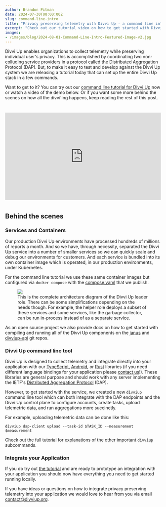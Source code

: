 ```yaml
---
author: Brandon Pitman
date: 2024-07-30T00:00:00Z
slug: command-line-intro
title: "Privacy preserving telemetry with Divvi Up - a command line introduction"
excerpt: "Check out our tutorial video on how to get started with Divvi Up in five minutes."
images:
- /images/blog/2024-08-01-Command-Line-Intro-Featured-Image-v2.jpg
---
```


Divvi Up enables organizations to collect telemetry while preserving individual user's privacy. This is accomplished by coordinating two non-colluding service providers in a protocol called the Distributed Aggregation Protocol (DAP). But, to make it easy to test and develop against the Divvi Up system we are releasing a tutorial today that can set up the entire Divvi Up stack in a few commands.

Want to get to it? You can try out our [command line tutorial for Divvi Up](https://docs.divviup.org/command-line-tutorial) now or watch a video of the demo below. Or if you want some more behind the scenes on how all the divvi'ing happens, keep reading the rest of this post.


<div style="aspect-ratio: 560/315; max-width: 560px;  margin: 40px auto; overflow: hidden;">
    <iframe style="width: 100%; max-width: 100%;  height: 100%; border: none;" src="https://www.youtube.com/embed/z54EnRiSrtI" title="Divvi Up Command Line Demo - Under 5 Minutes" allow="accelerometer; autoplay; clipboard-write; encrypted-media; gyroscope; picture-in-picture" allowfullscreen></iframe>
</div>


Behind the scenes
-----------------

### Services and Containers

Our production Divvi Up environments have processed hundreds of millions of reports a month. And so we have, through necessity, separated the Divvi Up service into a number of smaller services so we can quickly scale and debug our environments for customers. And each service is bundled into its own container image which is operated, in our production environments, under Kubernetes.

For the command line tutorial we use these same container images but configured via `docker compose` with the [compose.yaml](https://github.com/divviup/divviup-api/blob/main/compose.yaml) that we publish.

<figure>
<img src="/images/blog/2024-08-01-Command-Line-Intro-Divvi-Up-Architecture.png"  />
<figcaption>This is the complete architecture diagram of the Divvi Up leader role. There can be some simplifications depending on the needs though. For example, the helper role deploys a subset of these services and some services, like the garbage collector, can be run in-process instead of as a separate service.</figcaption>
</figure>

As an open source project we also provide docs on how to get started with compiling and running all of the Divvi Up components on the [janus](https://github.com/divviup/janus?tab=readme-ov-file#building) and [divviup-api](https://github.com/divviup/divviup-api/tree/main?tab=readme-ov-file#local-development) git repos.

### Divvi Up command line tool

Divvi Up is designed to collect telemetry and integrate directly into your application with our [TypeScript](https://github.com/divviup/divviup-ts), [Android](https://github.com/divviup/divviup-android), or [Rust](https://github.com/divviup/janus/tree/main/client) libraries (if you need different language bindings for your application please [contact us](mailto:contact@divviup.org)!). These libraries are general purpose and should work with any server implementing the IETF's [Distributed Aggregation Protocol](https://datatracker.ietf.org/doc/draft-ietf-ppm-dap/) (DAP).

However, to get started with the service, we created a new `divviup` command line tool which can both integrate with the DAP endpoints and the Divvi Up control plane to configure accounts, create tasks, upload telemetric data, and run aggregations more succinctly.

For example, uploading telemetric data can be done like this:

`
divviup dap-client upload --task-id $TASK_ID --measurement $measurement
`

Check out the [full tutorial](https://docs.divviup.org/command-line-tutorial) for explanations of the other important `divviup` subcommands.

### Integrate your Application

If you do try out [the tutorial](https://docs.divviup.org/command-line-tutorial/) and are ready to prototype an integration with your application you should now have everything you need to get started running locally.

If you have ideas or questions on how to integrate privacy preserving telemetry into your application we would love to hear from you via email <contact@divviup.org>.